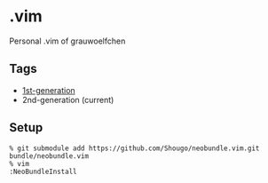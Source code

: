 # .vim

Personal .vim of grauwoelfchen

## Tags

* [1st-generation](https://github.com/grauwoelfchen/.vim/releases/tag/1st-generation)
* 2nd-generation (current)

## Setup

```
% git submodule add https://github.com/Shougo/neobundle.vim.git bundle/neobundle.vim
% vim
:NeoBundleInstall
```
